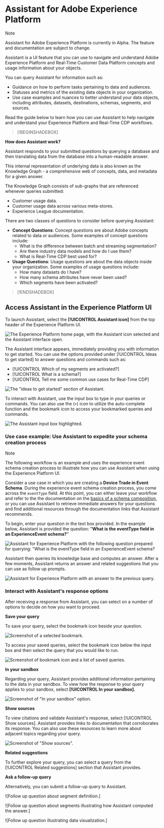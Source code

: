 
# Assistant for Adobe Experience Platform

>[!NOTE]
>
>Assistant for Adobe Experience Platform is currently in Alpha. The feature and documentation are subject to change.

Assistant is a UI feature that you can use to navigate and understand Adobe Experience Platform and Real-Time Customer Data Platform concepts and usage information about your objects.

You can query Assistant for information such as:

* Guidance on how to perform tasks pertaining to data and audiences.
* Statuses and metrics of the existing data objects in your organization.
* Use case examples and nuances to better understand your data objects, including attributes, datasets, destinations, schemas, segments, and sources.

Read the guide below to learn how you can use Assistant to help navigate and understand your Experience Platform and Real-Time CDP workflows.

>[!BEGINSHADEBOX]

**How does Assistant work?**

Assistant responds to your submitted questions by querying a database and then translating data from the database into a human-readable answer.

This internal representation of underlying data is also known as the Knowledge Graph - a comprehensive web of concepts, data, and metadata for a given answer. 

The Knowledge Graph consists of sub-graphs that are referenced whenever queries submitted:

* Customer usage data.
* Customer usage data across various meta-stores.
* Experience League documentation.

There are two classes of questions to consider before querying Assistant:

* **Concept Questions**: Concept questions are about Adobe concepts related to data or audiences. Some examples of concept questions include:
  * What is the difference between batch and streaming segmentation?
  * Are there industry data models and how do I use them?
  * What is Real-Time CDP best used for?
* **Usage Questions**: Usage questions are about the data objects inside your organization. Some examples of usage questions include:
  * How many datasets do I have?
  * How many schema attributes have never been used?
  * Which segments have been activated?

>[!ENDSHADEBOX]

## Access Assistant in the Experience Platform UI

To launch Assistant, select the **[!UICONTROL Assistant icon]** from the top header of the Experience Platform UI.

![The Experience Platform home page, with the Assistant icon selected and the Assistant interface open.](./images/ai-assistant/ai-assistant.png)

The Assistant interface appears, immediately providing you with information to get started. You can use the options provided under [!UICONTROL Ideas to get started] to answer questions and commands such as:

* [!UICONTROL Which of my segments are activated?] 
* [!UICONTROL What is a schema?]
* [!UICONTROL Tell me some common use cases for Real-Time CDP]

![The "ideas to get started" section of Assistant.](./images/ai-assistant/ideas-to-get-started.png)

To interact with Assistant, use the input box to type in your queries or commands. You can also use the (`+`) icon to utilize the auto-complete function and the bookmark icon to access your bookmarked queries and commands.

![The Assistant input box highlighted.](./images/ai-assistant/interact.png)

### Use case example: Use Assistant to expedite your schema creation process

>[!NOTE]
>
>The following workflow is an example and uses the experience event schema creation process to illustrate how you can use Assistant when using the Experience Platform UI.

Consider a use case in which you are creating a **Device Trade in Event Schema**. During the experience event schema creation process, you come across the `eventType` field. At this point, you can either leave your workflow and refer to the the documentation on the [basics of a schema composition](../xdm/schema/composition.md), or you can use Assistant to retrieve immediate answers for your questions and find additional resources through the documentation links that Assistant recommends.

To begin, enter your question in the text box provided. In the example below, Assistant is provided the question: "**What is the eventType field in an ExperienceEvent schema?**"

![Assistant for Experience Platform with the following question prepared for querying: "What is the eventType field in an ExperienceEvent schema?](./images/ai-assistant/question.png)

Assistant then queries its knowledge base and computes an answer. After a few moments, Assistant returns an answer and related suggestions that you can use as follow up prompts.

![Assistant for Experience Platform with an answer to the previous query.](./images/ai-assistant/answer.png)

### Interact with Assistant's response options

After receiving a response from Assistant, you can select on a number of options to decide on how you want to proceed.

**Save your query** 

To save your query, select the bookmark icon beside your question.

![Screenshot of a selected bookmark.](./images/ai-assistant/save-your-query.png)

To access your saved queries, select the bookmark icon below the input box and then select the query that you would like to run.

![Screenshot of bookmark icon and a list of saved queries.](./images/ai-assistant/bookmarks.png)

**In your sandbox**

Regarding your query, Assistant provides additional information pertaining to the data in your sandbox. To view how the response to your query applies to your sandbox, select **[!UICONTROL In your sandbox].**

![Screenshot of "In your sandbox" option.](./images/ai-assistant/in-your-sandbox.png)

**Show sources**

To view citations and validate Assistant's response, select [!UICONTROL Show sources]. Assistant provides links to documentation that corroborates its response. You can also use these resources to learn more about adjacent topics regarding your query.

![Screenshot of "Show sources".](./images/ai-assistant/show-sources.png)

**Related suggestions**

To further explore your query, you can select a query from the [!UICONTROL Related suggestions] section that Assistant provides.

**Ask a follow-up query**

Alternatively, you can submit a follow-up query to Assistant.

![Follow up question about segment definition.]

![Follow up question about segments illustrating how Assistant computed the answer.]

![Follow up question illustrating data visualization.]